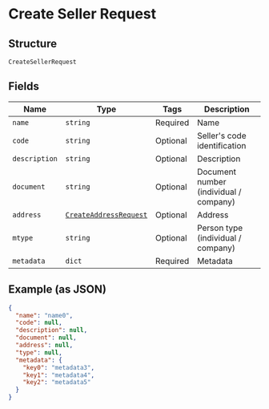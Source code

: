 
# Create Seller Request

## Structure

`CreateSellerRequest`

## Fields

| Name | Type | Tags | Description |
|  --- | --- | --- | --- |
| `name` | `string` | Required | Name |
| `code` | `string` | Optional | Seller's code identification |
| `description` | `string` | Optional | Description |
| `document` | `string` | Optional | Document number (individual / company) |
| `address` | [`CreateAddressRequest`](/doc/models/create-address-request.md) | Optional | Address |
| `mtype` | `string` | Optional | Person type (individual / company) |
| `metadata` | `dict` | Required | Metadata |

## Example (as JSON)

```json
{
  "name": "name0",
  "code": null,
  "description": null,
  "document": null,
  "address": null,
  "type": null,
  "metadata": {
    "key0": "metadata3",
    "key1": "metadata4",
    "key2": "metadata5"
  }
}
```

